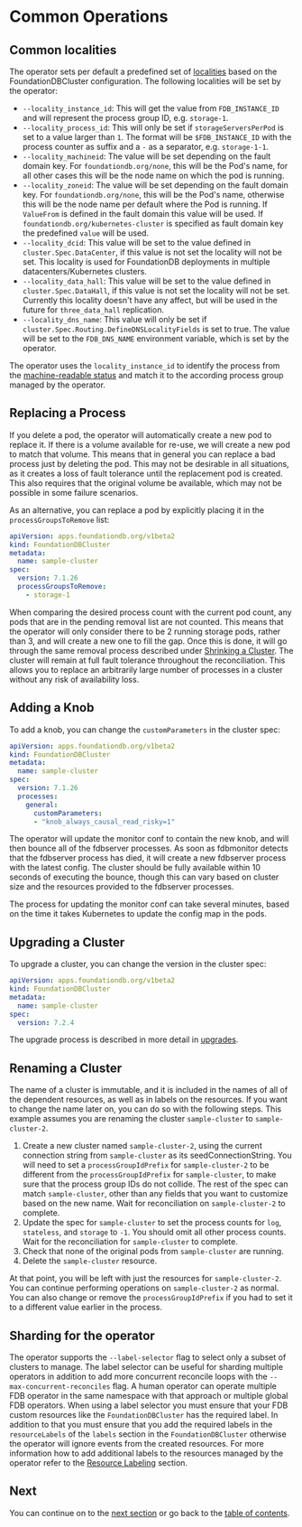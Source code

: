 # Common Operations

## Common localities

The operator sets per default a predefined set of [localities](https://apple.github.io/foundationdb/configuration.html#fdbserver-section) based on the FoundationDBCluster configuration.
The following localities will be set by the operator:

- `--locality_instance_id`: This will get the value from `FDB_INSTANCE_ID` and will represent the process group ID, e.g. `storage-1`.
- `--locality_process_id`: This will only be set if `storageServersPerPod` is set to a value larger than `1`. The format will be `$FDB_INSTANCE_ID` with the process counter as suffix and a `-` as a separator, e.g. `storage-1-1`.
- `--locality_machineid`: The value will be set depending on the fault domain key. For `foundationdb.org/none`, this will be the Pod's name, for all other cases this will be the node name on which the pod is running.
- `--locality_zoneid`: The value will be set depending on the fault domain key. For `foundationdb.org/none`, this will be the Pod's name, otherwise this will be the node name per default where the Pod is running. If `ValueFrom` is defined in the fault domain this value will be used. If `foundationdb.org/kubernetes-cluster` is specified as fault domain key the predefined `value` will be used.
- `--locality_dcid`: This value will be set to the value defined in `cluster.Spec.DataCenter`, if this value is not set the locality will not be set. This locality is used for FoundationDB deployments in multiple datacenters/Kubernetes clusters.
- `--locality_data_hall`: This value will be set to the value defined in `cluster.Spec.DataHall`, if this value is not set the locality will not be set. Currently this locality doesn't have any affect, but will be used in the future for `three_data_hall` replication.
- `--locality_dns_name`: This value will only be set if `cluster.Spec.Routing.DefineDNSLocalityFields` is set to true. The value will be set to the `FDB_DNS_NAME` environment variable, which is set by the operator.

The operator uses the `locality_instance_id` to identify the process from the [machine-readable status](https://apple.github.io/foundationdb/mr-status.html) and match it to the according process group managed by the operator.

## Replacing a Process

If you delete a pod, the operator will automatically create a new pod to replace it. If there is a volume available for re-use, we will create a new pod to match that volume. This means that in general you can replace a bad process just by deleting the pod. This may not be desirable in all situations, as it creates a loss of fault tolerance until the replacement pod is created. This also requires that the original volume be available, which may not be possible in some failure scenarios.

As an alternative, you can replace a pod by explicitly placing it in the `processGroupsToRemove` list:

```yaml
apiVersion: apps.foundationdb.org/v1beta2
kind: FoundationDBCluster
metadata:
  name: sample-cluster
spec:
  version: 7.1.26
  processGroupsToRemove:
    - storage-1
```

When comparing the desired process count with the current pod count, any pods that are in the pending removal list are not counted.
This means that the operator will only consider there to be 2 running storage pods, rather than 3, and will create a new one to fill the gap.
Once this is done, it will go through the same removal process described under [Shrinking a Cluster](scaling.md#shrinking-a-cluster).
The cluster will remain at full fault tolerance throughout the reconciliation.
This allows you to replace an arbitrarily large number of processes in a cluster without any risk of availability loss.

## Adding a Knob

To add a knob, you can change the `customParameters` in the cluster spec:

```yaml
apiVersion: apps.foundationdb.org/v1beta2
kind: FoundationDBCluster
metadata:
  name: sample-cluster
spec:
  version: 7.1.26
  processes:
    general:
      customParameters:
      - "knob_always_causal_read_risky=1"
```

The operator will update the monitor conf to contain the new knob, and will then bounce all of the fdbserver processes.
As soon as fdbmonitor detects that the fdbserver process has died, it will create a new fdbserver process with the latest config.
The cluster should be fully available within 10 seconds of executing the bounce, though this can vary based on cluster size and the resources provided to the fdbserver processes.

The process for updating the monitor conf can take several minutes, based on the time it takes Kubernetes to update the config map in the pods.

## Upgrading a Cluster

To upgrade a cluster, you can change the version in the cluster spec:

```yaml
apiVersion: apps.foundationdb.org/v1beta2
kind: FoundationDBCluster
metadata:
  name: sample-cluster
spec:
  version: 7.2.4
```

The upgrade process is described in more detail in [upgrades](./upgrades.md).

## Renaming a Cluster

The name of a cluster is immutable, and it is included in the names of all of the dependent resources, as well as in labels on the resources. If you want to change the name later on, you can do so with the following steps. This example assumes you are renaming the cluster `sample-cluster` to `sample-cluster-2`.

1.  Create a new cluster named `sample-cluster-2`, using the current connection string from `sample-cluster` as its seedConnectionString. You will need to set a `processGroupIdPrefix` for `sample-cluster-2` to be different from the `processGroupIdPrefix` for `sample-cluster`, to make sure that the process group IDs do not collide. The rest of the spec can match `sample-cluster`, other than any fields that you want to customize based on the new name. Wait for reconciliation on `sample-cluster-2` to complete.
2.  Update the spec for `sample-cluster` to set the process counts for `log`, `stateless`, and `storage` to `-1`. You should omit all other process counts. Wait for the reconciliation for `sample-cluster` to complete.
3.  Check that none of the original pods from `sample-cluster` are running.
4.  Delete the `sample-cluster` resource.

At that point, you will be left with just the resources for `sample-cluster-2`. You can continue performing operations on `sample-cluster-2` as normal. You can also change or remove the `processGroupIdPrefix` if you had to set it to a different value earlier in the process.

## Sharding for the operator

The operator supports the `--label-selector` flag to select only a subset of clusters to manage.
The label selector can be useful for sharding multiple operators in addition to add more concurrent reconcile loops with the `--max-concurrent-reconciles` flag.
A human operator can operate multiple FDB operator in the same namespace with that approach or multiple global FDB operators.
When using a label selector you must ensure that your FDB custom resources like the `FoundationDBCluster` has the required label.
In addition to that you must ensure that you add the required labels in the `resourceLabels` of the `labels` section in the `FoundationDBCluster` otherwise the operator will ignore events from the created resources.
For more information how to add additional labels to the resources managed by the operator refer to the [Resource Labeling](customization.md#resource-labeling) section.

## Next

You can continue on to the [next section](scaling.md) or go back to the [table of contents](index.md).
